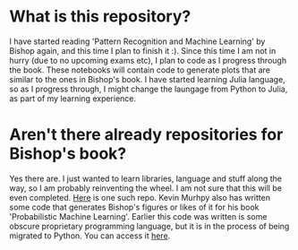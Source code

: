 # What is this repository?

I have started reading 'Pattern Recognition and Machine Learning' by Bishop again, and this time I plan to finish it :). Since this time I am not in hurry (due to no upcoming exams etc), I plan to code as I progress through the book. These notebooks will contain code to generate plots that are similar to the ones in Bishop's book. I have started learning Julia language, so as I progress through, I might change the laungage from Python to Julia, as part of my learning experience.

# Aren't there already repositories for Bishop's book?
Yes there are. I just wanted to learn libraries, language and stuff along the way, so I am probably reinventing the wheel. I am not sure that this will be even completed. [Here](https://github.com/ctgk/PRML) is one such repo. Kevin Murhpy also has written some code that generates Bishop's figures or likes of it for his book 'Probabilistic Machine Learning'. Earlier this code was written is some obscure proprietary programming language, but it is in the process of being migrated to Python. You can access it [here](https://github.com/probml/pyprobml).